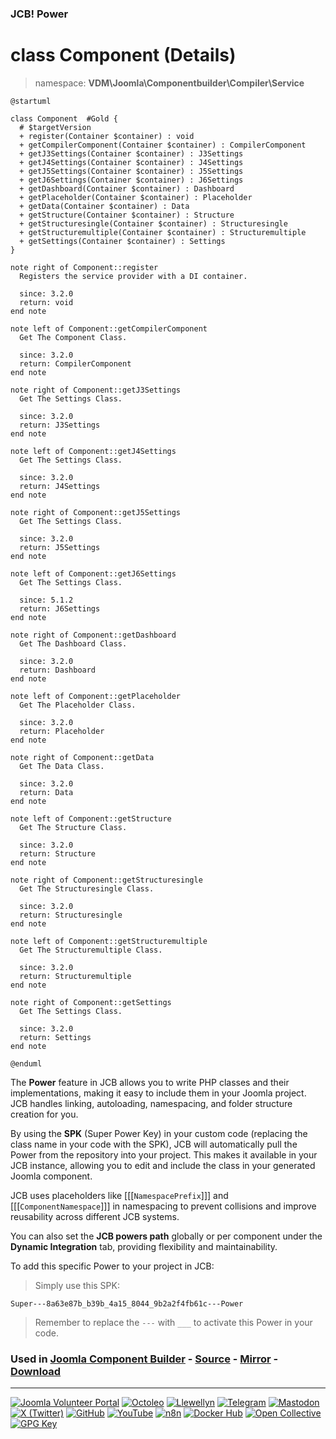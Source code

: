 ### JCB! Power
# class Component (Details)
> namespace: **VDM\Joomla\Componentbuilder\Compiler\Service**

```uml
@startuml

class Component  #Gold {
  # $targetVersion
  + register(Container $container) : void
  + getCompilerComponent(Container $container) : CompilerComponent
  + getJ3Settings(Container $container) : J3Settings
  + getJ4Settings(Container $container) : J4Settings
  + getJ5Settings(Container $container) : J5Settings
  + getJ6Settings(Container $container) : J6Settings
  + getDashboard(Container $container) : Dashboard
  + getPlaceholder(Container $container) : Placeholder
  + getData(Container $container) : Data
  + getStructure(Container $container) : Structure
  + getStructuresingle(Container $container) : Structuresingle
  + getStructuremultiple(Container $container) : Structuremultiple
  + getSettings(Container $container) : Settings
}

note right of Component::register
  Registers the service provider with a DI container.

  since: 3.2.0
  return: void
end note

note left of Component::getCompilerComponent
  Get The Component Class.

  since: 3.2.0
  return: CompilerComponent
end note

note right of Component::getJ3Settings
  Get The Settings Class.

  since: 3.2.0
  return: J3Settings
end note

note left of Component::getJ4Settings
  Get The Settings Class.

  since: 3.2.0
  return: J4Settings
end note

note right of Component::getJ5Settings
  Get The Settings Class.

  since: 3.2.0
  return: J5Settings
end note

note left of Component::getJ6Settings
  Get The Settings Class.

  since: 5.1.2
  return: J6Settings
end note

note right of Component::getDashboard
  Get The Dashboard Class.

  since: 3.2.0
  return: Dashboard
end note

note left of Component::getPlaceholder
  Get The Placeholder Class.

  since: 3.2.0
  return: Placeholder
end note

note right of Component::getData
  Get The Data Class.

  since: 3.2.0
  return: Data
end note

note left of Component::getStructure
  Get The Structure Class.

  since: 3.2.0
  return: Structure
end note

note right of Component::getStructuresingle
  Get The Structuresingle Class.

  since: 3.2.0
  return: Structuresingle
end note

note left of Component::getStructuremultiple
  Get The Structuremultiple Class.

  since: 3.2.0
  return: Structuremultiple
end note

note right of Component::getSettings
  Get The Settings Class.

  since: 3.2.0
  return: Settings
end note

@enduml
```

The **Power** feature in JCB allows you to write PHP classes and their implementations,
making it easy to include them in your Joomla project. JCB handles linking, autoloading,
namespacing, and folder structure creation for you.

By using the **SPK** (Super Power Key) in your custom code (replacing the class name
in your code with the SPK), JCB will automatically pull the Power from the repository
into your project. This makes it available in your JCB instance, allowing you to edit
and include the class in your generated Joomla component.

JCB uses placeholders like [[[`NamespacePrefix`]]] and [[[`ComponentNamespace`]]] in
namespacing to prevent collisions and improve reusability across different JCB systems.

You can also set the **JCB powers path** globally or per component under the
**Dynamic Integration** tab, providing flexibility and maintainability.

To add this specific Power to your project in JCB:

> Simply use this SPK:
```
Super---8a63e87b_b39b_4a15_8044_9b2a2f4fb61c---Power
```
> Remember to replace the `---` with `___` to activate this Power in your code.

### Used in [Joomla Component Builder](https://www.joomlacomponentbuilder.com) - [Source](https://git.vdm.dev/joomla/Component-Builder) - [Mirror](https://github.com/vdm-io/Joomla-Component-Builder) - [Download](https://git.vdm.dev/joomla/pkg-component-builder/releases)

---
[![Joomla Volunteer Portal](https://img.shields.io/badge/-Joomla-gold?logo=joomla)](https://volunteers.joomla.org/joomlers/1396-llewellyn-van-der-merwe "Join Llewellyn on the Joomla Volunteer Portal: Shaping the Future Together!") [![Octoleo](https://img.shields.io/badge/-Octoleo-black?logo=linux)](https://git.vdm.dev/octoleo "--quiet") [![Llewellyn](https://img.shields.io/badge/-Llewellyn-ffffff?logo=gitea)](https://git.vdm.dev/Llewellyn "Collaborate and Innovate with Llewellyn on Git: Building a Better Code Future!") [![Telegram](https://img.shields.io/badge/-Telegram-blue?logo=telegram)](https://t.me/Joomla_component_builder "Join Llewellyn and the Community on Telegram: Building Joomla Components Together!") [![Mastodon](https://img.shields.io/badge/-Mastodon-9e9eec?logo=mastodon)](https://joomla.social/@llewellyn "Connect and Engage with Llewellyn on Joomla Social: Empowering Communities, One Post at a Time!") [![X (Twitter)](https://img.shields.io/badge/-X-black?logo=x)](https://x.com/llewellynvdm "Join the Conversation with Llewellyn on X: Where Ideas Take Flight!") [![GitHub](https://img.shields.io/badge/-GitHub-181717?logo=github)](https://github.com/Llewellynvdm "Build, Innovate, and Thrive with Llewellyn on GitHub: Turning Ideas into Impact!") [![YouTube](https://img.shields.io/badge/-YouTube-ff0000?logo=youtube)](https://www.youtube.com/@OctoYou "Explore, Learn, and Create with Llewellyn on YouTube: Your Gateway to Inspiration!") [![n8n](https://img.shields.io/badge/-n8n-black?logo=n8n)](https://n8n.io/creators/octoleo "Effortless Automation and Impactful Workflows with Llewellyn on n8n!") [![Docker Hub](https://img.shields.io/badge/-Docker-grey?logo=docker)](https://hub.docker.com/u/llewellyn "Llewellyn on Docker: Containerize Your Creativity!") [![Open Collective](https://img.shields.io/badge/-Donate-green?logo=opencollective)](https://opencollective.com/joomla-component-builder "Donate towards JCB: Help Llewellyn financially so he can continue developing this great tool!") [![GPG Key](https://img.shields.io/badge/-GPG-blue?logo=gnupg)](https://git.vdm.dev/Llewellyn/gpg "Unlock Trust and Security with Llewellyn's GPG Key: Your Gateway to Verified Connections!")